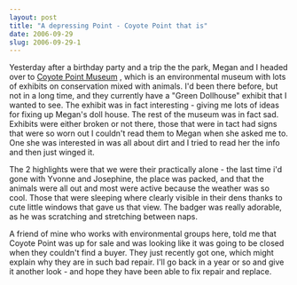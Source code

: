 ```yaml
---
layout: post
title: "A depressing Point - Coyote Point that is"
date: 2006-09-29
slug: 2006-09-29-1
---
```


Yesterday after a birthday party and a trip the the park, Megan and I headed over to  [Coyote Point Museum](http://www.coyoteptmuseum.org/) , which is an environmental museum with lots of exhibits on conservation mixed with animals.  I&apos;d been there before, but not in a long time, and they currently have a &quot;Green Dollhouse&quot; exhibit that I wanted to see.  The exhibit was in fact interesting - giving me lots of ideas for fixing up Megan&apos;s doll house.  The rest of the museum was in fact sad.  Exhibits were either broken or not there, those that were in tact had signs that were so worn out I couldn&apos;t read them to Megan when she asked me to.  One she was interested in was all about dirt and I tried to read her the info and then just winged it.  

The 2 highlights were that we were their practically alone - the last time i&apos;d gone with Yvonne and Josephine, the place was packed, and that the animals were all out and most were active because the weather was so cool.  Those that were sleeping where clearly visible in their dens thanks to cute little windows that gave us that view.  The badger was really adorable, as he was scratching and stretching between naps.

A friend of mine who works with environmental groups here, told me that Coyote Point was up for sale and was looking like it was going to be closed when they couldn&apos;t find a buyer.  They just recently got one, which might explain why they are in such bad repair.  I&apos;ll go back in a year or so and give it another look - and hope they have been able to fix repair and replace.
